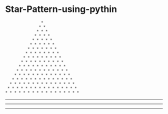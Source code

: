 # Star-Pattern-using-pythin
                    * 
                   * * 
                  * * * 
                 * * * * 
                * * * * * 
               * * * * * * 
              * * * * * * * 
             * * * * * * * * 
            * * * * * * * * * 
           * * * * * * * * * * 
          * * * * * * * * * * * 
         * * * * * * * * * * * * 
        * * * * * * * * * * * * * 
       * * * * * * * * * * * * * * 
      * * * * * * * * * * * * * * * 
     * * * * * * * * * * * * * * * * 
    * * * * * * * * * * * * * * * * * 
   * * * * * * * * * * * * * * * * * * 
  * * * * * * * * * * * * * * * * * * * 
 * * * * * * * * * * * * * * * * * * * * 
